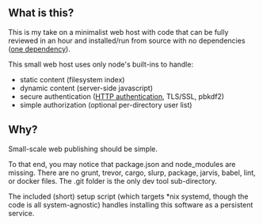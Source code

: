 
## What is this?
This is my take on a minimalist web host with code that
can be fully reviewed in an hour and installed/run from
source with no dependencies ([one dependency](https://nodejs.org)).

This small web host uses only node's built-ins to handle:
 - static content (filesystem index)
 - dynamic content (server-side javascript)
 - secure authentication ([HTTP authentication](https://tools.ietf.org/html/rfc7617), TLS/SSL, pbkdf2)
 - simple authorization (optional per-directory user list)

## Why?
Small-scale web publishing should be simple.

To that end, you may notice that package.json and node_modules are
missing. There are no grunt, trevor, cargo, slurp, package, jarvis,
babel, lint, or docker files. The .git folder is the only dev tool
sub-directory.

The included (short) setup script (which targets *nix systemd, though the code
is all system-agnostic) handles installing this software as a persistent
service.
